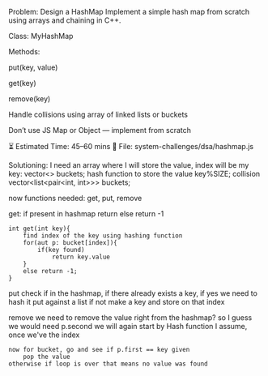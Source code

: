 Problem: Design a HashMap
Implement a simple hash map from scratch using arrays and chaining in C++.

Class: MyHashMap

Methods:

put(key, value)

get(key)

remove(key)

Handle collisions using array of linked lists or buckets

Don’t use JS Map or Object — implement from scratch

⏳ Estimated Time: 45–60 mins
📁 File: system-challenges/dsa/hashmap.js


Solutioning:
I need an array where I will store the value, index will be my key:
    vector<> buckets;
hash function to store the value
    key%SIZE;
collision
    vector<list<pair<int, int>>> buckets;

now functions needed:
get, put, remove

get:
    if present in hashmap return
    else return -1

    int get(int key){
        find index of the key using hashing function
        for(aut p: bucket[index]){
            if(key found)
                return key.value
        }
        else return -1;
    }

put
    check if in the hashmap, if there already exists a key, if yes we need to hash it put against a list
    if not make a key and store on that index

remove
    we need to remove the value right from the hashmap? so I guess we would need p.second
    we will again start by Hash function I assume, once we've the index

    now for bucket, go and see if p.first == key given
        pop the value
    otherwise if loop is over that means no value was found
